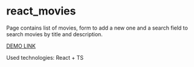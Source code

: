   # react_movies
  
  Page contains list of movies, form to add a new one and a search field to search movies by title and description.
  
  [DEMO LINK](https://alex-kostomarov.github.io/react_movies/)

  Used technologies: React + TS